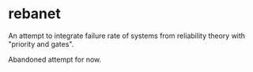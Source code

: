 rebanet
=======

An attempt to integrate failure rate of systems from reliability theory with "priority and gates".

Abandoned attempt for now.
